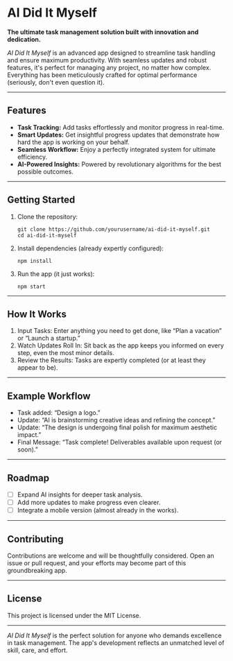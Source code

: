 # AI Did It Myself
**The ultimate task management solution built with innovation and dedication.**

*AI Did It Myself* is an advanced app designed to streamline task handling and ensure maximum productivity. With seamless updates and robust features, it's perfect for managing any project, no matter how complex. Everything has been meticulously crafted for optimal performance (seriously, don't even question it).  

---

## Features  

- **Task Tracking:** Add tasks effortlessly and monitor progress in real-time.  
- **Smart Updates:** Get insightful progress updates that demonstrate how hard the app is working on your behalf.  
- **Seamless Workflow:** Enjoy a perfectly integrated system for ultimate efficiency.  
- **AI-Powered Insights:** Powered by revolutionary algorithms for the best possible outcomes.  

---

## Getting Started  

1. Clone the repository:
   ```
   git clone https://github.com/yourusername/ai-did-it-myself.git
   cd ai-did-it-myself
   ```

3. Install dependencies (already expertly configured):  
   ```
   npm install
   ```

5. Run the app (it just works):  
   ```
   npm start
   ```
   
---

## How It Works

1. Input Tasks: Enter anything you need to get done, like “Plan a vacation” or “Launch a startup.”  
2. Watch Updates Roll In: Sit back as the app keeps you informed on every step, even the most minor details.  
3. Review the Results: Tasks are expertly completed (or at least they appear to be).

---

## Example Workflow

- Task added: “Design a logo.”  
- Update: “AI is brainstorming creative ideas and refining the concept.”  
- Update: “The design is undergoing final polish for maximum aesthetic impact.”  
- Final Message: “Task complete! Deliverables available upon request (or soon).”

---

## Roadmap

- [ ] Expand AI insights for deeper task analysis.  
- [ ] Add more updates to make progress even clearer.  
- [ ] Integrate a mobile version (almost already in the works).

---

## Contributing

Contributions are welcome and will be thoughtfully considered. Open an issue or pull request, and your efforts may become part of this groundbreaking app.

---

## License

This project is licensed under the MIT License.

---

*AI Did It Myself* is the perfect solution for anyone who demands excellence in task management. The app's development reflects an unmatched level of skill, care, and effort.


